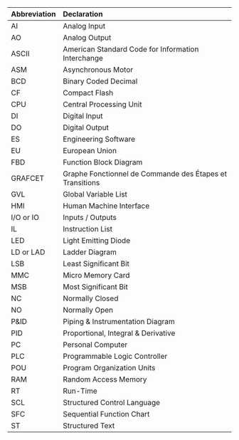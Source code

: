 |Abbreviation| Declaration|
| :--- | :----- |
|AI| Analog Input|
|AO| Analog Output|
|ASCII| American Standard Code for Information Interchange|
|ASM| Asynchronous Motor|
|BCD|	Binary Coded Decimal|
|CF| Compact Flash|
|CPU| Central Processing Unit|
|DI| Digital Input|
|DO| Digital Output|
|ES| Engineering Software|
|EU| European Union|
|FBD| Function Block Diagram|
|GRAFCET| Graphe Fonctionnel de Commande des Étapes et Transitions|
|GVL| Global Variable List|
|HMI| Human Machine Interface|
|I/O or IO| Inputs / Outputs|
|IL| Instruction List|
|LED| Light Emitting Diode|
|LD or LAD| Ladder Diagram|
|LSB| Least Significant Bit|
|MMC| Micro Memory Card|
|MSB| Most Significant Bit|
|NC| Normally Closed|
|NO| Normally Open|
|P&ID| Piping & Instrumentation Diagram|
|PID| Proportional, Integral & Derivative|
|PC| Personal Computer|
|PLC| Programmable Logic Controller|
|POU| Program Organization Units|
|RAM| Random Access Memory|
|RT| Run-Time|
|SCL| Structured Control Language|
|SFC| Sequential Function Chart|
|ST| Structured Text|
